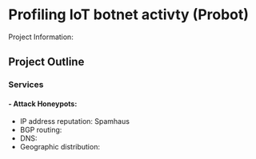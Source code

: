 # Profiling IoT botnet activty (Probot)
Project Information:
## Project Outline
### Services
#### - Attack Honeypots:
- IP address reputation:
Spamhaus
- BGP routing:
- DNS:
- Geographic distribution:
